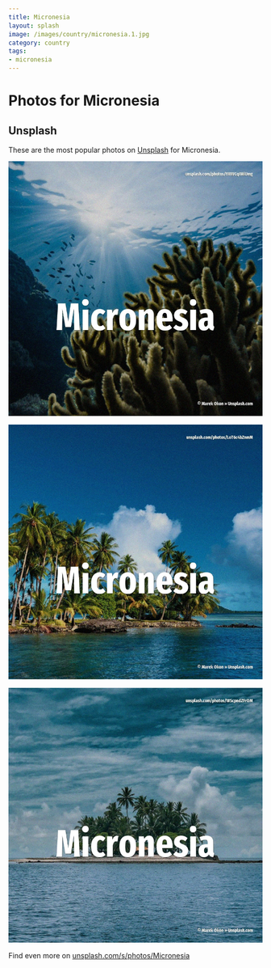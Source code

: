 ```yaml
---
title: Micronesia
layout: splash
image: /images/country/micronesia.1.jpg
category: country
tags:
- micronesia
---
```

# Photos for Micronesia

## Unsplash

These are the most popular photos on [Unsplash](https://unsplash.com) for Micronesia.

![Micronesia](/images/country/micronesia.1.jpg)

![Micronesia](/images/country/micronesia.2.jpg)

![Micronesia](/images/country/micronesia.3.jpg)

Find even more on [unsplash.com/s/photos/Micronesia](https://unsplash.com/s/photos/Micronesia)